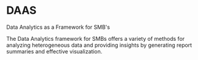 # DAAS
Data Analytics as a Framework for SMB's

The Data Analytics framework for SMBs offers a variety of methods for analyzing
heterogeneous data and providing insights by generating report summaries and effective
visualization.
